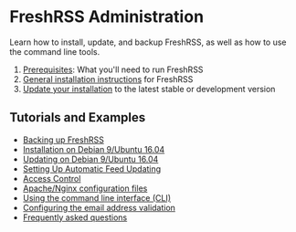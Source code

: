 # FreshRSS Administration

Learn how to install, update, and backup FreshRSS, as well as how to use the
command line tools.

1. [Prerequisites](02_Prerequisites.md): What you'll need to run FreshRSS
2. [General installation instructions](03_Installation.md) for FreshRSS
3. [Update your installation](04_Updating.md) to the latest stable or
   development version

## Tutorials and Examples

* [Backing up FreshRSS](05_Backup.md)
* [Installation on Debian 9/Ubuntu 16.04](06_LinuxInstall.md)
* [Updating on Debian 9/Ubuntu 16.04](07_LinuxUpdate.md)
* [Setting Up Automatic Feed Updating](08_FeedUpdates.md)
* [Access Control](09_AccessControl.md)
* [Apache/Nginx configuration files](10_ServerConfig.md)
* [Using the command line interface
  (CLI)](https://github.com/FreshRSS/FreshRSS/tree/master/cli)
* [Configuring the email address
  validation](05_Configuring_email_validation.md)
* [Frequently asked questions](04_Frequently_Asked_Questions.md)
